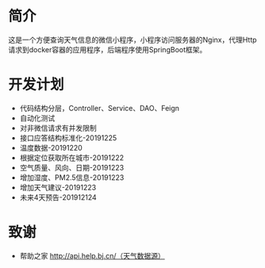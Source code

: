 # 简介
这是一个方便查询天气信息的微信小程序，小程序访问服务器的Nginx，代理Http请求到docker容器的应用程序，后端程序使用SpringBoot框架。

# 开发计划
- 代码结构分层，Controller、Service、DAO、Feign
- 自动化测试
- 对非微信请求有并发限制
- 接口应答结构标准化-20191225
- 温度数据-20191220
- 根据定位获取所在城市-20191222
- 空气质量、风向、日期-20191223
- 增加湿度、PM2.5信息-20191223
- 增加天气建议-20191223
- 未来4天预告-201912124


# 致谢
- 帮助之家 http://api.help.bj.cn/（天气数据源）
